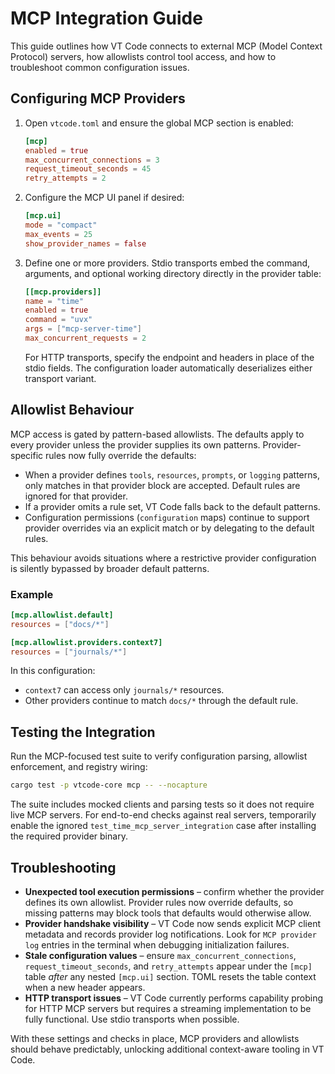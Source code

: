 # MCP Integration Guide

This guide outlines how VT Code connects to external MCP (Model Context Protocol) servers, how
allowlists control tool access, and how to troubleshoot common configuration issues.

## Configuring MCP Providers

1. Open `vtcode.toml` and ensure the global MCP section is enabled:

   ```toml
   [mcp]
   enabled = true
   max_concurrent_connections = 3
   request_timeout_seconds = 45
   retry_attempts = 2
   ```

2. Configure the MCP UI panel if desired:

   ```toml
   [mcp.ui]
   mode = "compact"
   max_events = 25
   show_provider_names = false
   ```

3. Define one or more providers. Stdio transports embed the command, arguments, and optional
   working directory directly in the provider table:

   ```toml
   [[mcp.providers]]
   name = "time"
   enabled = true
   command = "uvx"
   args = ["mcp-server-time"]
   max_concurrent_requests = 2
   ```

   For HTTP transports, specify the endpoint and headers in place of the stdio fields. The
   configuration loader automatically deserializes either transport variant.

## Allowlist Behaviour

MCP access is gated by pattern-based allowlists. The defaults apply to every provider unless the
provider supplies its own patterns. Provider-specific rules now fully override the defaults:

- When a provider defines `tools`, `resources`, `prompts`, or `logging` patterns, only matches in
  that provider block are accepted. Default rules are ignored for that provider.
- If a provider omits a rule set, VT Code falls back to the default patterns.
- Configuration permissions (`configuration` maps) continue to support provider overrides via an
  explicit match or by delegating to the default rules.

This behaviour avoids situations where a restrictive provider configuration is silently bypassed by
broader default patterns.

### Example

```toml
[mcp.allowlist.default]
resources = ["docs/*"]

[mcp.allowlist.providers.context7]
resources = ["journals/*"]
```

In this configuration:

- `context7` can access only `journals/*` resources.
- Other providers continue to match `docs/*` through the default rule.

## Testing the Integration

Run the MCP-focused test suite to verify configuration parsing, allowlist enforcement, and registry
wiring:

```bash
cargo test -p vtcode-core mcp -- --nocapture
```

The suite includes mocked clients and parsing tests so it does not require live MCP servers. For
end-to-end checks against real servers, temporarily enable the ignored `test_time_mcp_server_integration`
case after installing the required provider binary.

## Troubleshooting

- **Unexpected tool execution permissions** – confirm whether the provider defines its own
  allowlist. Provider rules now override defaults, so missing patterns may block tools that defaults
  would otherwise allow.
- **Provider handshake visibility** – VT Code now sends explicit MCP client metadata and records
  provider log notifications. Look for `MCP provider log` entries in the terminal when debugging
  initialization failures.
- **Stale configuration values** – ensure `max_concurrent_connections`, `request_timeout_seconds`,
  and `retry_attempts` appear under the `[mcp]` table *after* any nested `[mcp.ui]` section. TOML
  resets the table context when a new header appears.
- **HTTP transport issues** – VT Code currently performs capability probing for HTTP MCP servers but
  requires a streaming implementation to be fully functional. Use stdio transports when possible.

With these settings and checks in place, MCP providers and allowlists should behave predictably,
unlocking additional context-aware tooling in VT Code.
